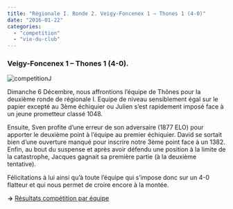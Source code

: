 ```yaml
---
title: "Régionale I. Ronde 2. Veigy-Foncenex 1 – Thones 1 (4-0)"
date: "2016-01-22"
categories: 
  - "competition"
  - "vie-du-club"
---
```


### Veigy-Foncenex 1 – Thones 1 (4-0).

![competitionJ](/wordpress-uploads/2015/10/competitionJ-300x300.png)

Dimanche 6 Décembre, nous affrontions l’équipe de Thônes pour la deuxième ronde de régionale I. Equipe de niveau sensiblement égal sur le papier excepté au 3ème échiquier ou Julien s’est rapidement imposé face à un jeune prometteur classé 1048.

Ensuite, Sven profite d’une erreur de son adversaire (1877 ELO) pour apporter le deuxième point à l’équipe au premier échiquier. David se sortait bien d’une ouverture manqué pour inscrire notre 3ème point face à un 1382. Enfin, au bout du suspense et après avoir défendu une position à la limite de la catastrophe, Jacques gagnait sa première partie (à la deuxième tentative).

Félicitations à lui ainsi qu’à toute l’équipe qui s’impose donc sur un 4-0 flatteur et qui nous permet de croire encore à la montée.

**→** [Résultats compétition par équipe](http://echecs-veigy.fr/?p=188 "link to competetion results")
